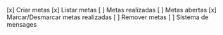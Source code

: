 [x] Criar metas
[x] Listar metas 
[ ] Metas realizadas 
[ ] Metas abertas 
[x] Marcar/Desmarcar metas realizadas 
[ ] Remover metas 
[ ] Sistema de mensages